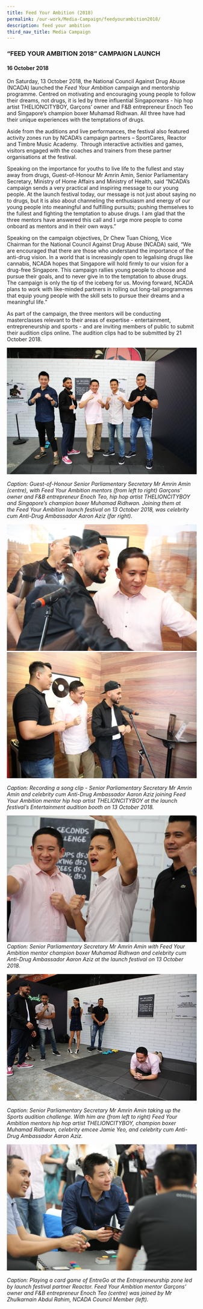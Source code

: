 ```yaml
---
title: Feed Your Ambition (2018)
permalink: /our-work/Media-Campaign/feedyourambition2018/
description: feed your ambition
third_nav_title: Media Campaign
---
```

### “FEED YOUR AMBITION 2018” CAMPAIGN LAUNCH 

#### 16 October 2018

On Saturday, 13 October 2018, the National Council Against Drug Abuse (NCADA) launched the *Feed Your Ambition* campaign and mentorship programme. Centred on motivating and encouraging young people to follow their dreams, not drugs, it is led by three influential Singaporeans - hip hop artist THELIONCITYBOY, Garçons’ owner and F&B entrepreneur Enoch Teo and Singapore’s champion boxer Muhamad Ridhwan. All three have had their unique experiences with the temptations of drugs. 

Aside from the auditions and live performances, the festival also featured activity zones run by NCADA’s campaign partners – SportCares, Reactor and Timbre Music Academy.  Through interactive activities and games, visitors engaged with the coaches and trainers from these partner organisations at the festival.

Speaking on the importance for youths to live life to the fullest and stay away from drugs, Guest-of-Honour Mr Amrin Amin, Senior Parliamentary Secretary, Ministry of Home Affairs and Ministry of Health, said “NCADA’s campaign sends a very practical and inspiring message to our young people. At the launch festival today, our message is not just about saying no to drugs, but it is also about channeling the enthusiasm and energy of our young people into meaningful and fulfilling pursuits; pushing themselves to the fullest and fighting the temptation to abuse drugs. I am glad that the three mentors have answered this call and I urge more people to come onboard as mentors and in their own ways.”

Speaking on the campaign objectives, Dr Chew Tuan Chiong, Vice Chairman for the National Council Against Drug Abuse (NCADA) said, “We are encouraged that there are those who understand the importance of the anti-drug vision. In a world that is increasingly open to legalising drugs like cannabis, NCADA hopes that Singapore will hold firmly to our vision for a drug-free Singapore. This campaign rallies young people to choose and pursue their goals, and to never give in to the temptation to abuse drugs. The campaign is only the tip of the iceberg for us. Moving forward, NCADA plans to work with like-minded partners in rolling out long-tail programmes that equip young people with the skill sets to pursue their dreams and a meaningful life.”

As part of the campaign, the three mentors will be conducting masterclasses relevant to their areas of expertise - entertainment, entrepreneurship and sports - and are inviting members of public to submit their audition clips online. The audition clips had to be submitted by 21 October 2018. 

![](/images/FYA/2018-media-launch-1.png)	

*Caption: Guest-of-Honour Senior Parliamentary Secretary Mr Amrin Amin (centre), with Feed Your Ambition mentors (from left to right) Garçons’ owner and F&B entrepreneur Enoch Teo, hip hop artist THELIONCITYBOY and Singapore’s champion boxer Muhamad Ridhwan. Joining them at the Feed Your Ambition launch festival on 13 October 2018, was celebrity cum Anti-Drug Ambassador Aaron Aziz (far right).*
  
![](/images/FYA/2018-media-launch-2.png)
![](/images/FYA/2018-media-launch-3.jpg)

*Caption: Recording a song clip - Senior Parliamentary Secretary Mr Amrin Amin and celebrity cum Anti-Drug Ambassador Aaron Aziz joining Feed Your Ambition mentor hip hop artist THELIONCITYBOY at the launch festival’s Entertainment audition booth on 13 October 2018.*
  
![](/images/FYA/2018-media-launch-4.jpg) 
*Caption: Senior Parliamentary Secretary Mr Amrin Amin with Feed Your Ambition mentor champion boxer Muhamad Ridhwan and celebrity cum Anti-Drug Ambassador Aaron Aziz at the launch festival on 13 October 2018.*
  
![](/images/FYA/2018-media-launch-5.png)

*Caption: Senior Parliamentary Secretary Mr Amrin Amin taking up the Sports audition challenge. With him are (from left to right) Feed Your Ambition mentors hip hop artist THELIONCITYBOY, champion boxer Muhamad Ridhwan, celebrity emcee Jamie Yeo, and celebrity cum Anti-Drug Ambassador Aaron Aziz.* 
  
![](/images/FYA/2018-media-launch-6.jpg)

*Caption: Playing a card game of EntreGo at the Entrepreneurship zone led by launch festival partner Reactor. Feed Your Ambition mentor Garçons’ owner and F&B entrepreneur Enoch Teo (centre) was joined by Mr Zhulkarnain Abdul Rahim, NCADA Council Member (left).*